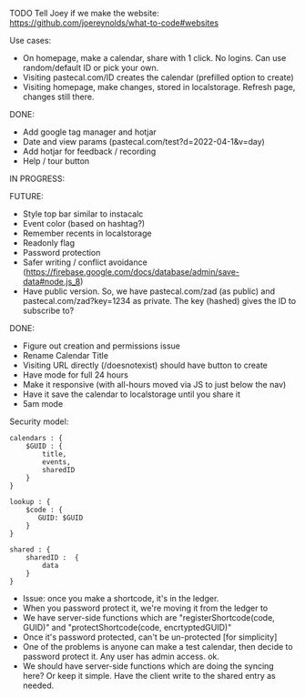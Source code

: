 TODO
Tell Joey if we make the website: https://github.com/joereynolds/what-to-code#websites

Use cases:

- On homepage, make a calendar, share with 1 click. No logins. Can use random/default ID or pick your own.
- Visiting pastecal.com/ID creates the calendar (prefilled option to create)
- Visiting homepage, make changes, stored in localstorage. Refresh page, changes still there.

DONE:

- Add google tag manager and hotjar
- Date and view params (pastecal.com/test?d=2022-04-1&v=day)
- Add hotjar for feedback / recording
- Help / tour button

IN PROGRESS:

FUTURE:

- Style top bar similar to instacalc
- Event color (based on hashtag?)
- Remember recents in localstorage
- Readonly flag
- Password protection
- Safer writing / conflict avoidance (https://firebase.google.com/docs/database/admin/save-data#node.js_8)
- Have public version. So, we have pastecal.com/zad (as public) and pastecal.com/zad?key=1234 as private. The key (hashed) gives the ID to subscribe to?

DONE:

- Figure out creation and permissions issue
- Rename Calendar Title
- Visiting URL directly (/doesnotexist) should have button to create
- Have mode for full 24 hours
- Make it responsive (with all-hours moved via JS to just below the nav)
- Have it save the calendar to localstorage until you share it
- 5am mode

Security model:

```
calendars : {
    $GUID : {
        title,
        events,
        sharedID
    }
}

lookup : {
    $code : {
       GUID: $GUID
    }
}

shared : {
    sharedID :  {
        data
    }
}
```

- Issue: once you make a shortcode, it's in the ledger.
- When you password protect it, we're moving it from the ledger to
- We have server-side functions which are "registerShortcode(code, GUID)" and "protectShortcode(code, encrtyptedGUID)"
- Once it's password protected, can't be un-protected [for simplicity]
- One of the problems is anyone can make a test calendar, then decide to password protect it. Any user has admin access. ok.
- We should have server-side functions which are doing the syncing here? Or keep it simple. Have the client write to the shared entry as needed.
